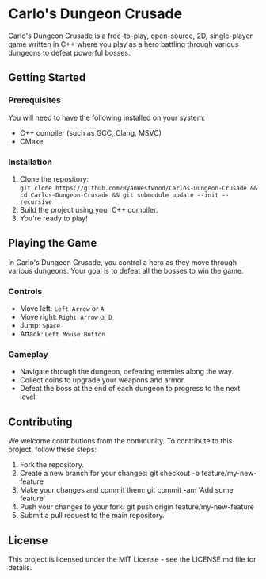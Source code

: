 # Carlo's Dungeon Crusade
Carlo's Dungeon Crusade is a free-to-play, open-source, 2D, single-player game written in C++ where you play as a hero battling through various dungeons to defeat powerful bosses.

## Getting Started
### Prerequisites
You will need to have the following installed on your system:  

* C++ compiler (such as GCC, Clang, MSVC)  
* CMake

### Installation  
1. Clone the repository:  
`git clone https://github.com/RyanWestwood/Carlos-Dungeon-Crusade && cd Carlos-Dungeon-Crusade && git submodule update --init --recursive`
2. Build the project using your C++ compiler.
3. You're ready to play!

## Playing the Game
In Carlo's Dungeon Crusade, you control a hero as they move through various dungeons. Your goal is to defeat all the bosses to win the game.

### Controls
* Move left: `Left Arrow` or `A`
* Move right: `Right Arrow` or `D`
* Jump: `Space`
* Attack: `Left Mouse Button`

### Gameplay
* Navigate through the dungeon, defeating enemies along the way.
* Collect coins to upgrade your weapons and armor.
* Defeat the boss at the end of each dungeon to progress to the next level.
## Contributing
We welcome contributions from the community. To contribute to this project, follow these steps:  

1. Fork the repository.
2. Create a new branch for your changes: git checkout -b feature/my-new-feature
3. Make your changes and commit them: git commit -am 'Add some feature'
4. Push your changes to your fork: git push origin feature/my-new-feature
5. Submit a pull request to the main repository.
## License
This project is licensed under the MIT License - see the LICENSE.md file for details.